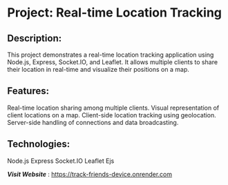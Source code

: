 # Project: Real-time Location Tracking
## Description:

This project demonstrates a real-time location tracking application using Node.js, Express, Socket.IO, and Leaflet. It allows multiple clients to share their location in real-time and visualize their positions on a map.

## Features:

Real-time location sharing among multiple clients.
Visual representation of client locations on a map.
Client-side location tracking using geolocation.
Server-side handling of connections and data broadcasting.

## Technologies:

Node.js
Express
Socket.IO
Leaflet
Ejs

***Visit Website*** : https://track-friends-device.onrender.com


